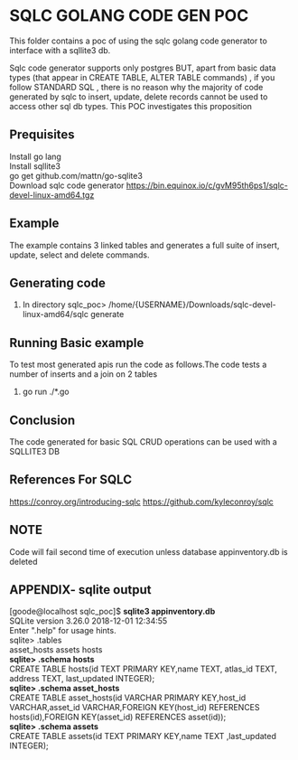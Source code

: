 # SQLC GOLANG CODE GEN POC

This folder contains a poc of using the sqlc golang code generator to interface with a sqllite3 db. 

Sqlc code generator supports only postgres BUT, apart from basic data types (that appear in CREATE TABLE, ALTER TABLE commands) , if you follow STANDARD SQL , there is no reason why the majority of code generated by sqlc to insert, update, delete records cannot be used to access other sql db types. This POC investigates this proposition
   
## Prequisites
Install go lang   
Install sqllite3   
go get github.com/mattn/go-sqlite3   
Download sqlc code generator https://bin.equinox.io/c/gvM95th6ps1/sqlc-devel-linux-amd64.tgz   

## Example
The example contains 3 linked tables and generates a full suite of insert, update, select and delete commands.

## Generating code
1. In directory sqlc_poc> /home/{USERNAME}/Downloads/sqlc-devel-linux-amd64/sqlc generate

## Running Basic example
To test most generated apis run the code as follows.The code tests a number of inserts and a join  on 2 tables
1. go run ./*.go

## Conclusion
The code generated for basic SQL CRUD operations can be used with a SQLLITE3 DB

## References For SQLC

https://conroy.org/introducing-sqlc
https://github.com/kyleconroy/sqlc

## NOTE
Code will fail second time of execution unless database appinventory.db is deleted

## APPENDIX-  sqlite output
[goode@localhost sqlc_poc]$ **sqlite3 appinventory.db**   
SQLite version 3.26.0 2018-12-01 12:34:55   
Enter ".help" for usage hints.   
sqlite> .tables   
asset_hosts  assets       hosts         
**sqlite> .schema hosts**   
CREATE TABLE hosts(id TEXT PRIMARY KEY,name TEXT, atlas_id TEXT, address TEXT, last_updated INTEGER);   
**sqlite> .schema asset_hosts**   
CREATE TABLE asset_hosts(id VARCHAR PRIMARY KEY,host_id VARCHAR,asset_id VARCHAR,FOREIGN KEY(host_id) REFERENCES hosts(id),FOREIGN KEY(asset_id) REFERENCES asset(id));   
**sqlite> .schema assets**   
CREATE TABLE assets(id TEXT PRIMARY KEY,name TEXT ,last_updated INTEGER);   



